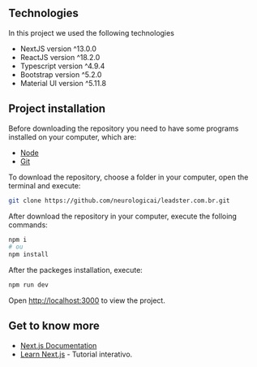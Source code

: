 ## Technologies

In this project we used the following technologies

* NextJS version ^13.0.0
* ReactJS version ^18.2.0
* Typescript version ^4.9.4
* Bootstrap version ^5.2.0
* Material UI version ^5.11.8

## Project installation
Before downloading the repository you need to have some programs installed on your computer, which are:
* [Node](https://nodejs.org/en/download/)
* [Git](https://git-scm.com/download/win)

To download the repository, choose a folder in your computer, open the terminal and execute:

```bash
git clone https://github.com/neurologicai/leadster.com.br.git
```

After download the repository in your computer, execute the folloing commands:

```bash
npm i
# ou
npm install
```

After the packeges installation, execute:

```bash
npm run dev
```

Open [http://localhost:3000](http://localhost:3000) to view the project.

## Get to know more

- [Next.js Documentation](https://nextjs.org/docs)
- [Learn Next.js](https://nextjs.org/learn) - Tutorial interativo.

